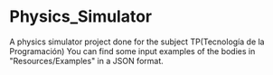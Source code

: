 # Physics_Simulator

A physics simulator project done for the subject TP(Tecnología de la Programación)
You can find some input examples of the bodies in "Resources/Examples" in a JSON format.
